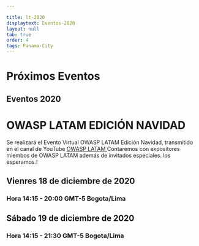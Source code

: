 ```yaml
---

title: lt-2020
displaytext: Eventos-2020
layout: null
tab: true
order: 4
tags: Panama-City
---
```


# Próximos Eventos

## Eventos 2020

# OWASP LATAM EDICIÓN NAVIDAD


Se realizará el Evento Virtual OWASP LATAM Edición Navidad, transmitido en el canal de YouTube [OWASP LATAM ](https://www.youtube.com/c/OWASPLATAM "OWASP LATAM")
Contaremos con expositores miembos de OWASP LATAM además de invitados especiales. los esperamos.!

## Vienres 18 de diciembre de 2020
### Hora 14:15 - 20:00 GMT-5 Bogota/Lima

## Sábado 19 de diciembre de 2020
### Hora 14:15 - 21:30 GMT-5 Bogota/Lima


